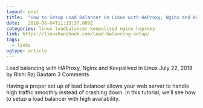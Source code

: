 ```yaml
---
layout: post 
title:  "How to Setup Load Balancer in Linux with HAProxy, Nginx and Keepalived" 
date:   2018-08-04T11:33:37.009Z 
categories: linux loadbalancer keepalived nginx haproxy
link: https://linuxhandbook.com/load-balancing-setup/ 
tags:
  - links
ogtype: article 
---
```


Load balancing with HAProxy, Nginx and Keepalived in Linux
July 22, 2018 by Rishi Raj Gautam 3 Comments

Having a proper set up of load balancer allows your web server to handle high traffic smoothly instead of crashing down. In this tutorial, we’ll see how to setup a load balancer with high availability.